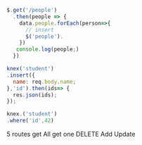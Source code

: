 ```js
$.get('/people')
  .then(people => {
    data.people.forEach(person=>{
      // insert
      $('people').
    })
   console.log(people;)
  })

```  

```js
knex('student')
.insert({
  name: req.body.name;
},'id').then(ids=> {
  res.json(ids);
});

knex.('student')
.where('id',42)


```

5 routes
get All
get one
DELETE
Add
Update

